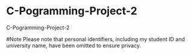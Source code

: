 # C-Pogramming-Project-2
C-Pogramming-Project-2

#Note
Please note that personal identifiers, including my student ID and university name, have been omitted to ensure privacy.
